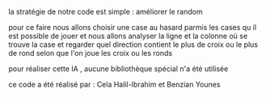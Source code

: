 la stratégie de notre code est simple :
    améliorer le random

pour ce faire nous allons choisir une case au hasard parmis les cases qu il est possible de jouer et nous allons analyser la ligne et la 
colonne où se trouve la case et regarder quel direction contient le plus de croix ou le plus de rond selon que l'on joue les croix ou les ronds

pour réaliser cette IA , aucune bibliothèque spécial n'a été utilisée

ce code a été réalisé par : Cela Halil-Ibrahim et Benzian Younes 